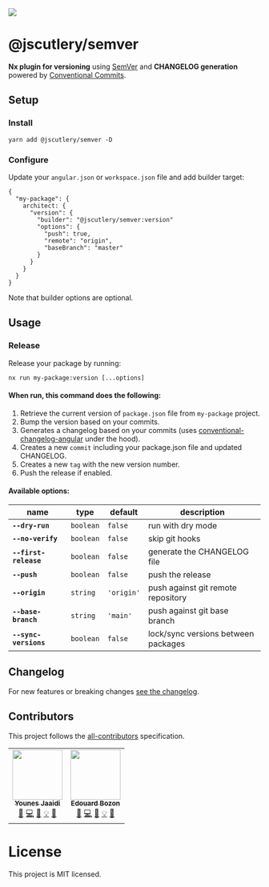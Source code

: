 <a href="https://www.npmjs.com/package/@jscutlery/semver" rel="nofollow">
  <img src="https://badgen.net/npm/v/@jscutlery/semver">
</a>

# @jscutlery/semver

**Nx plugin for versioning** using [SemVer](https://semver.org/) and **CHANGELOG generation** powered by [Conventional Commits](https://conventionalcommits.org).

## Setup

### Install

```
yarn add @jscutlery/semver -D
```

### Configure

Update your `angular.json` or `workspace.json` file and add builder target:

```
{
  "my-package": {
    architect: {
      "version": {
        "builder": "@jscutlery/semver:version"
        "options": {
          "push": true,
          "remote": "origin",
          "baseBranch": "master"
        }
      }
    }
  }
}
```

Note that builder options are optional.

## Usage

### Release

Release your package by running:

```
nx run my-package:version [...options]
```

#### When run, this command does the following:

1. Retrieve the current version of `package.json` file from `my-package` project.
2. Bump the version based on your commits.
3. Generates a changelog based on your commits (uses [conventional-changelog-angular](https://github.com/conventional-changelog/conventional-changelog/tree/master/packages/conventional-changelog-angular) under the hood).
4. Creates a new `commit` including your package.json file and updated CHANGELOG.
5. Creates a new `tag` with the new version number.
6. Push the release if enabled.

#### Available options:

| name                  | type      | default    | description                        |
| --------------------- | --------- | ---------- | ---------------------------------- |
| **`--dry-run`**       | `boolean` | `false`    | run with dry mode                  |
| **`--no-verify`**     | `boolean` | `false`    | skip git hooks                     |
| **`--first-release`** | `boolean` | `false`    | generate the CHANGELOG file        |
| **`--push`**          | `boolean` | `false`    | push the release                   |
| **`--origin`**        | `string`  | `'origin'` | push against git remote repository |
| **`--base-branch`**   | `string`  | `'main'`   | push against git base branch       |
| **`--sync-versions`** | `boolean` | `false`    | lock/sync versions between packages |


## Changelog

For new features or breaking changes [see the changelog](https://github.com/jscutlery/nx-plugin-semver/blob/main/packages/semver/CHANGELOG.md).

## Contributors

This project follows the [all-contributors](https://github.com/all-contributors/all-contributors) specification.

<!-- ALL-CONTRIBUTORS-LIST:START - Do not remove or modify this section -->
<!-- prettier-ignore-start -->
<!-- markdownlint-disable -->
<table>
  <tr>
    <td align="center"><a href="https://marmicode.io/"><img src="https://avatars2.githubusercontent.com/u/2674658?v=4?s=100" width="100px;" alt=""/><br /><sub><b>Younes Jaaidi</b></sub></a><br /><a href="https://github.com/jscutlery/convoyr/issues?q=author%3Ayjaaidi" title="Bug reports">🐛</a> <a href="https://github.com/jscutlery/convoyr/commits?author=yjaaidi" title="Code">💻</a> <a href="https://github.com/jscutlery/convoyr/commits?author=yjaaidi" title="Documentation">📖</a> <a href="#example-yjaaidi" title="Examples">💡</a> <a href="#ideas-yjaaidi" title="Ideas, Planning, & Feedback">🤔</a></td>
    <td align="center"><a href="https://www.codamit.dev/"><img src="https://avatars0.githubusercontent.com/u/8522558?v=4?s=100" width="100px;" alt=""/><br /><sub><b>Edouard Bozon</b></sub></a><br /><a href="https://github.com/jscutlery/convoyr/issues?q=author%3Aedbzn" title="Bug reports">🐛</a> <a href="https://github.com/jscutlery/convoyr/commits?author=edbzn" title="Code">💻</a> <a href="https://github.com/jscutlery/convoyr/commits?author=edbzn" title="Documentation">📖</a> <a href="#example-edbzn" title="Examples">💡</a> <a href="#ideas-edbzn" title="Ideas, Planning, & Feedback">🤔</a></td>
  </tr>
</table>

<!-- markdownlint-restore -->
<!-- prettier-ignore-end -->

<!-- ALL-CONTRIBUTORS-LIST:END -->

# License

This project is MIT licensed.
